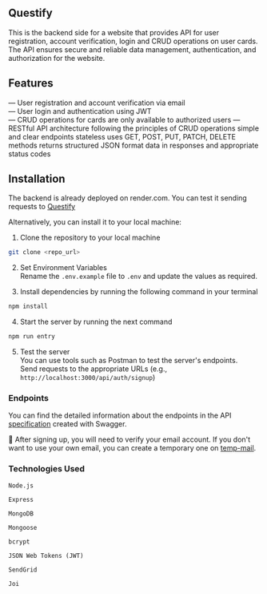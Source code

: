 ## Questify

This is the backend side for a website that provides API for user registration, account verification, login and CRUD operations on user cards. The API ensures secure and reliable data management, authentication, and authorization for the website.

## Features

— User registration and account verification via email  
— User login and authentication using JWT  
— CRUD operations for cards are only available to authorized users
— RESTful API architecture following the principles of CRUD operations
simple and clear endpoints
stateless
uses GET, POST, PUT, PATCH, DELETE methods
returns structured JSON format data in responses and appropriate status codes

## Installation

The backend is already deployed on render.com. You can test it sending requests to [Questify](https://questify-backend-c3t6.onrender.com/)

Alternatively, you can install it to your local machine:

1. Clone the repository to your local machine

```zsh
git clone <repo_url>
```

2. Set Environment Variables  
   Rename the `.env.example` file to `.env` and update the values as required.

3. Install dependencies by running the following command in your terminal

```zsh
npm install
```

4. Start the server by running the next command

```zsh
npm run entry
```

5. Test the server  
   You can use tools such as Postman to test the server's endpoints.  
   Send requests to the appropriate URLs (e.g., `http://localhost:3000/api/auth/signup`)

### Endpoints

You can find the detailed information about the endpoints in the API [specification](https://questify-backend-c3t6.onrender.com/api-docs/) created with Swagger.

🚨 After signing up, you will need to verify your email account. If you don't want to use your own email, you can create a temporary one on [temp-mail](https://temp-mail.org/uk/).

### Technologies Used

`Node.js`

`Express`

`MongoDB`

`Mongoose`

`bcrypt`

`JSON Web Tokens (JWT)`

`SendGrid`

`Joi`
